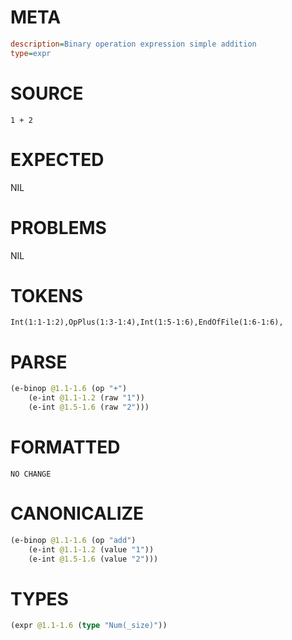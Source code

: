 # META
~~~ini
description=Binary operation expression simple addition
type=expr
~~~
# SOURCE
~~~roc
1 + 2
~~~
# EXPECTED
NIL
# PROBLEMS
NIL
# TOKENS
~~~zig
Int(1:1-1:2),OpPlus(1:3-1:4),Int(1:5-1:6),EndOfFile(1:6-1:6),
~~~
# PARSE
~~~clojure
(e-binop @1.1-1.6 (op "+")
	(e-int @1.1-1.2 (raw "1"))
	(e-int @1.5-1.6 (raw "2")))
~~~
# FORMATTED
~~~roc
NO CHANGE
~~~
# CANONICALIZE
~~~clojure
(e-binop @1.1-1.6 (op "add")
	(e-int @1.1-1.2 (value "1"))
	(e-int @1.5-1.6 (value "2")))
~~~
# TYPES
~~~clojure
(expr @1.1-1.6 (type "Num(_size)"))
~~~
